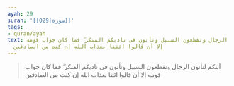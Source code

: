 ```yaml
---
ayah: 29
surah: '[[029|سورة]]'
tags:
- quran/ayah
text: أئنكم لتأتون الرجال وتقطعون السبيل وتأتون في ناديكم المنكر ۖ فما كان جواب قومه
  إلا أن قالوا ائتنا بعذاب الله إن كنت من الصادقين
---
```

> أئنكم لتأتون الرجال وتقطعون السبيل وتأتون في ناديكم المنكر ۖ فما كان جواب قومه إلا أن قالوا ائتنا بعذاب الله إن كنت من الصادقين
